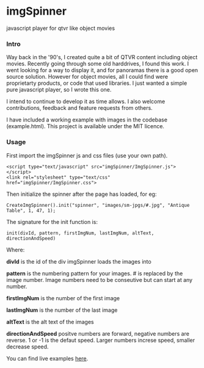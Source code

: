 # imgSpinner
 javascript player for qtvr like object movies
 
### Intro

Way back in the '90's, I created quite a bit of QTVR content including object movies. Recently going through some old harddrives, I found this work. I went looking for a way to display it, and for panoramas there is a good open source solution. However for object movies, all I could find were proprietarty products, or code that used libraries. I just wanted a simple pure javascript player, so I wrote this one.

I intend to continue to develop it as time allows. I also welcome contributions, feedback and feature requests from others.

I have included a working example with images in the codebase (example.html). This project is available under the MIT licence.

### Usage

First import the imgSpinner js and css files (use your own path).

 	<script type="text/javascript" src="imgSpinner/ImgSpinner.js"></script>
	<link rel="stylesheet" type="text/css" href="imgSpinner/ImgSpinner.css">
 
Then initialize the spinner after the page has loaded, for eg:

	CreateImgSpinner().init("spinner", "images/sm-jpgs/#.jpg", "Antique Table", 1, 47, 1);
	
The signature for the init function is:

	init(divId, pattern, firstImgNum, lastImgNum, altText, directionAndSpeed)
	
Where:

**divId** is the id of the div imgSpinner loads the images into

**pattern** is the numbering pattern for your images. # is replaced by the image number. Image numbers need to be conseutive but can start at any number.

**firstImgNum** is the number of the first image

**lastImgNum** is the number of the last image

**altText** is the alt text of the images

**directionAndSpeed** positve numbers are forward, negative numbers are reverse. 1 or -1 is the defaut speed. Larger numbers increse speed, smaller decrease speed.

You can find live examples [here](https://thelynk.ca/imgspinner/imgspinner.html).


